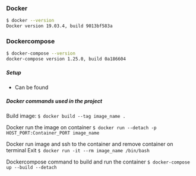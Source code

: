 ### Docker
```sh
$ docker --version
Docker version 19.03.4, build 9013bf583a
```

### Dockercompose
```sh
$ docker-compose --version
docker-compose version 1.25.0, build 0a186604
```

##### Setup
- Can be found 

##### Docker commands used in the project
Build image:
`$ docker build --tag image_name .`

Docker run the image on container
`$ docker run --detach -p HOST_PORT:Container_PORT image_name`

Docker run image and ssh to the container and remove container on terminal Exit 
`$ docker run -it --rm image_name /bin/bash`

Dockercompose command to build and run the container
`$ docker-compose up --build --detach`



